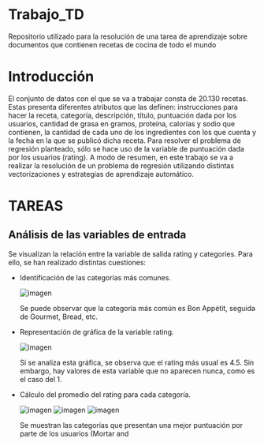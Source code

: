 # Trabajo_TD
Repositorio utilizado para la resolución de una tarea de aprendizaje sobre documentos que contienen recetas de cocina de todo el mundo

# Introducción
El conjunto de datos con el que se va a trabajar consta de 20.130 recetas. Estas presenta diferentes atributos que las definen: instrucciones para hacer la receta, categoría, descripción, título, puntuación dada por los usuarios, cantidad de grasa en gramos, proteína, calorías y sodio que contienen, la cantidad de cada uno de los ingredientes con los que cuenta y la fecha en la que se publicó dicha receta. Para resolver el problema de regresión planteado, sólo se hace uso de la variable de puntuación dada por los usuarios (rating). A modo de resumen, en este trabajo se va a realizar la resolución de un problema de regresión utilizando distintas vectorizaciones y estrategias de aprendizaje automático.

# TAREAS
## Análisis de las variables de entrada
Se visualizan la relación entre la variable de salida rating y categories. Para ello, se han realizado distintas cuestiones:
- Identificación de las categorías más comunes.
  
  ![imagen](https://github.com/user-attachments/assets/09935637-8ee6-4533-95ba-7535921cb15c)

  Se puede observar que la categoría más común es Bon Appétit, seguida de Gourmet, Bread, etc.

- Representación de gráfica de la variable rating.

  ![imagen](https://github.com/user-attachments/assets/46e2c2e4-53e9-4eb9-9cd5-32f743127d79)

  Si se analiza esta gráfica, se observa que el rating más usual es 4.5. Sin embargo, hay valores de esta variable que no aparecen nunca, como es el caso del 1.

- Cálculo del promedio del rating para cada categoría.

  ![imagen](https://github.com/user-attachments/assets/2fb51953-5e12-41b5-aeea-6674f02ebf7f)
  ![imagen](https://github.com/user-attachments/assets/7f929654-c89e-447d-bb8c-e47ac40e67c9)
  ![imagen](https://github.com/user-attachments/assets/70f53a8c-327f-4590-afff-8e8f951c0b08)

  Se muestran las categorías que presentan una mejor puntuación por parte de los usuarios (Mortar and 



  


